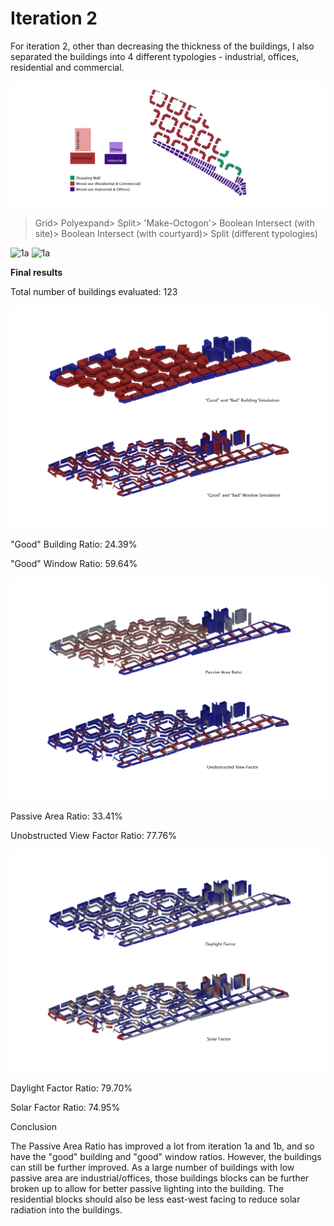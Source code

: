 # Iteration 2

For iteration 2, other than decreasing the thickness of the buildings, I also separated the buildings into 4 different typologies - industrial, offices, residential and commercial.

![1a](./imgs/3btypology.JPG)

>Grid> Polyexpand> Split> 'Make-Octogon'> Boolean Intersect (with site)> Boolean Intersect (with courtyard)> Split (different typologies)

![1a](./imgs/1process1.JPG)
![1a](./imgs/1process2.JPG)

**Final results**

Total number of buildings evaluated: 123

![1a](./imgs/2gbw.jpg)

"Good" Building Ratio: 24.39%

"Good" Window Ratio: 59.64%

![1a](./imgs/2pavf.jpg)

Passive Area Ratio: 33.41%

Unobstructed View Factor Ratio: 77.76%

![1a](./imgs/2dfsf.jpg)

Daylight Factor Ratio: 79.70%

Solar Factor Ratio: 74.95%

Conclusion

The Passive Area Ratio has improved a lot from iteration 1a and 1b, and so have the "good" building and "good" window ratios.
However, the buildings can still be further improved. As a large number of buildings with low passive area are industrial/offices, those buildings blocks can be further broken up to allow for better passive lighting into the building. 
The residential blocks should also be less east-west facing to reduce solar radiation into the buildings.








